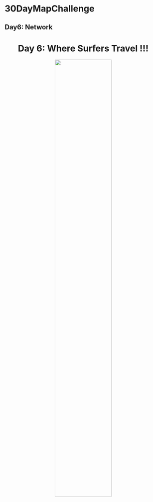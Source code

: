 # 30DayMapChallenge 

## Day6: Network

<h1 align="center"> Day 6: Where Surfers Travel !!! </h1>

  <p align="center">
    <img src="https://github.com/BB1464/30DayMapChallenge/blob/master/2022/Day6-Network/Day6.png" width="60%">
      </p>









